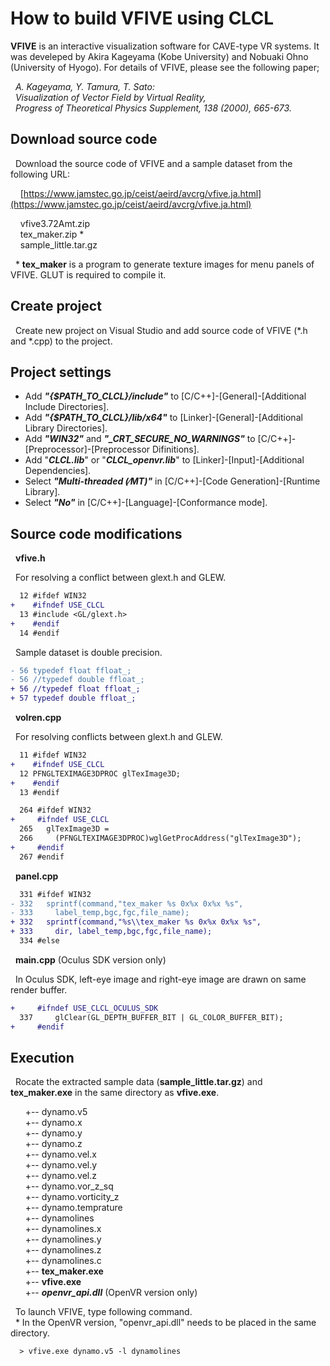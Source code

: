 # How to build VFIVE using CLCL

**VFIVE** is an interactive visualization software for CAVE-type VR systems. 
It was develeped by Akira Kageyama (Kobe University) and Nobuaki Ohno (University of Hyogo). 
For details of VFIVE, please see the following paper;

&nbsp; *A. Kageyama, Y. Tamura, T. Sato:*  
&nbsp; *Visualization of Vector Field by Virtual Reality,*  
&nbsp; *Progress of Theoretical Physics Supplement, 138 (2000), 665-673.*


## Download source code

&nbsp; Download the source code of VFIVE and a sample dataset from the following URL:

&nbsp; &nbsp; [https://www.jamstec.go.jp/ceist/aeird/avcrg/vfive.ja.html](https://www.jamstec.go.jp/ceist/aeird/avcrg/vfive.ja.html)

&nbsp; &nbsp; vfive3.72Amt.zip  
&nbsp; &nbsp; tex_maker.zip *  
&nbsp; &nbsp; sample_little.tar.gz

&nbsp; \*  **tex_maker** is a program to generate texture images for menu panels of VFIVE. GLUT is required to compile it.

## Create project

&nbsp; Create new project on Visual Studio and add source code of VFIVE (\*.h and \*.cpp) to the project.

## Project settings

- Add ***&quot;&#123;&#36;PATH_TO_CLCL&#125;/include&quot;*** to 
&#91;C/C++&#93;-&#91;General&#93;-&#91;Additional Include Directories&#93;.
- Add ***&quot;&#123;&#36;PATH_TO_CLCL&#125;/lib/x64&quot;*** to 
&#91;Linker&#93;-&#91;General&#93;-&#91;Additional Library Directories&#93;.
- Add ***&quot;WIN32&quot;*** and ***&quot;&#095;CRT&#095;SECURE&#095;NO&#095;WARNINGS&quot;*** to 
&#91;C/C++&#93;-&#91;Preprocessor&#93;-&#91;Preprocessor Difinitions&#93;.
- Add &quot;***CLCL.lib***&quot; or &quot;***CLCL_openvr.lib***&quot; to 
&#91;Linker&#93;-&#91;Input&#93;-&#91;Additional Dependencies&#93;.
- Select ***&quot;Multi-threaded &#040;&frasl;MT&#041;&quot;*** in 
&#91;C/C++&#93;-&#91;Code Generation&#93;-&#91;Runtime Library&#93;.
- Select ***&quot;No&quot;*** in 
&#91;C/C++&#93;-&#91;Language&#93;-&#91;Conformance mode&#93;.

## Source code modifications

&nbsp; **vfive.h**

&nbsp; For resolving a conflict between glext.h and GLEW.
```diff
  12 #ifdef WIN32
+    #ifndef USE_CLCL
  13 #include <GL/glext.h>
+    #endif
  14 #endif
```

&nbsp; Sample dataset is double precision.
```diff
- 56 typedef float ffloat_;     
- 56 //typedef double ffloat_;  
+ 56 //typedef float ffloat_;     
+ 57 typedef double ffloat_;  
```

&nbsp; **volren.cpp**

&nbsp; For resolving conflicts between glext.h and GLEW.
```diff
  11 #ifdef WIN32
+    #ifndef USE_CLCL
  12 PFNGLTEXIMAGE3DPROC glTexImage3D;
+    #endif
  13 #endif
```

```diff
  264 #ifdef WIN32
+     #ifndef USE_CLCL
  265   glTexImage3D =
  266     (PFNGLTEXIMAGE3DPROC)wglGetProcAddress("glTexImage3D");
+     #endif
  267 #endif
```

&nbsp; **panel.cpp**
```diff
  331 #ifdef WIN32
- 332   sprintf(command,"tex_maker %s 0x%x 0x%x %s",
- 333     label_temp,bgc,fgc,file_name);
+ 332   sprintf(command,"%s\\tex_maker %s 0x%x 0x%x %s",
+ 333     dir, label_temp,bgc,fgc,file_name);
  334 #else
```

&nbsp; **main.cpp** (Oculus SDK version only)

&nbsp; In Oculus SDK, left-eye image and right-eye image are drawn on same render buffer.
```diff
+     #ifndef USE_CLCL_OCULUS_SDK
  337     glClear(GL_DEPTH_BUFFER_BIT | GL_COLOR_BUFFER_BIT);
+     #endif
```

## Execution

&nbsp; Rocate the extracted sample data (**sample_little.tar.gz**) and **tex_maker.exe** in the same directory as **vfive.exe**.  

&nbsp; &nbsp; &nbsp; +-- dynamo.v5  
&nbsp; &nbsp; &nbsp; +-- dynamo.x  
&nbsp; &nbsp; &nbsp; +-- dynamo.y  
&nbsp; &nbsp; &nbsp; +-- dynamo.z  
&nbsp; &nbsp; &nbsp; +-- dynamo.vel.x  
&nbsp; &nbsp; &nbsp; +-- dynamo.vel.y  
&nbsp; &nbsp; &nbsp; +-- dynamo.vel.z  
&nbsp; &nbsp; &nbsp; +-- dynamo.vor_z_sq  
&nbsp; &nbsp; &nbsp; +-- dynamo.vorticity_z  
&nbsp; &nbsp; &nbsp; +-- dynamo.temprature  
&nbsp; &nbsp; &nbsp; +-- dynamolines  
&nbsp; &nbsp; &nbsp; +-- dynamolines.x  
&nbsp; &nbsp; &nbsp; +-- dynamolines.y  
&nbsp; &nbsp; &nbsp; +-- dynamolines.z  
&nbsp; &nbsp; &nbsp; +-- dynamolines.c  
&nbsp; &nbsp; &nbsp; +-- **tex_maker.exe**  
&nbsp; &nbsp; &nbsp; +-- **vfive.exe**  
&nbsp; &nbsp; &nbsp; +-- ***openvr_api.dll*** (OpenVR version only)  

&nbsp; To launch VFIVE, type following command.  
&nbsp; \*  In the OpenVR version, "openvr_api.dll" needs to be placed in the same directory.  

```
  > vfive.exe dynamo.v5 -l dynamolines
```
